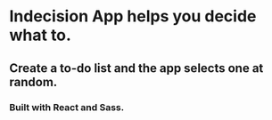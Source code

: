 # Indecision App helps you decide what to.
## Create a to-do list and the app selects one at random.

### Built with React and Sass.